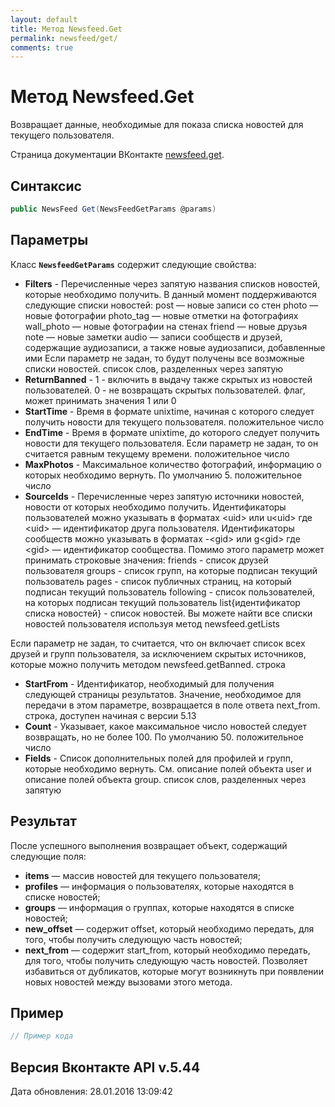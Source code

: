 ```yaml
---
layout: default
title: Метод Newsfeed.Get
permalink: newsfeed/get/
comments: true
---
```

# Метод Newsfeed.Get
Возвращает данные, необходимые для показа списка новостей для текущего пользователя.

Страница документации ВКонтакте [newsfeed.get](https://vk.com/dev/newsfeed.get).

## Синтаксис
``` csharp
public NewsFeed Get(NewsFeedGetParams @params)
```

## Параметры
Класс **`NewsfeedGetParams`** содержит следующие свойства:

+ **Filters** - Перечисленные через запятую названия списков новостей, которые необходимо получить. В данный момент поддерживаются следующие списки новостей:
post — новые записи со стен
photo — новые фотографии
photo_tag — новые отметки на фотографиях
wall_photo — новые фотографии на стенах
friend — новые друзья
note — новые заметки
audio — записи сообществ и друзей, содержащие аудиозаписи, а также новые аудиозаписи, добавленные ими
Если параметр не задан, то будут получены все возможные списки новостей. список слов, разделенных через запятую
+ **ReturnBanned** - 1 - включить в выдачу также скрытых из новостей пользователей. 0 - не возвращать скрытых пользователей. флаг, может принимать значения 1 или 0
+ **StartTime** - Время в формате unixtime, начиная с которого следует получить новости для текущего пользователя. положительное число
+ **EndTime** - Время в формате unixtime, до которого следует получить новости для текущего пользователя. Если параметр не задан, то он считается равным текущему времени. положительное число
+ **MaxPhotos** - Максимальное количество фотографий, информацию о которых необходимо вернуть. По умолчанию 5. положительное число
+ **SourceIds** - Перечисленные через запятую иcточники новостей, новости от которых необходимо получить.
Идентификаторы пользователей можно указывать в форматах
&lt;uid&gt; или u&lt;uid&gt;
где &lt;uid&gt; — идентификатор друга пользователя.
Идентификаторы сообществ можно указывать в форматах
-&lt;gid&gt; или g&lt;gid&gt;
где &lt;gid&gt; — идентификатор сообщества. 
Помимо этого параметр может принимать строковые значения: 
friends - список друзей пользователя 
groups - список групп, на которые подписан текущий пользователь 
pages - список публичных страниц, на который подписан тeкущий пользователь 
following - список пользователей, на которых подписан текущий пользователь 
list{идентификатор списка новостей} - список новостей. Вы можете найти все списки новостей пользователя используя метод newsfeed.getLists 

Если параметр не задан, то считается, что он включает список всех друзей и групп пользователя, за исключением скрытых источников, которые можно получить методом newsfeed.getBanned. строка
+ **StartFrom** - Идентификатор, необходимый для получения следующей страницы результатов. Значение, необходимое для передачи в этом параметре, возвращается в поле ответа next_from. строка, доступен начиная с версии 5.13
+ **Count** - Указывает, какое максимальное число новостей следует возвращать, но не более 100. По умолчанию 50. положительное число
+ **Fields** - Список дополнительных полей для профилей и  групп, которые необходимо вернуть. См. описание полей объекта user и описание полей объекта group. список слов, разделенных через запятую

## Результат
После успешного выполнения возвращает объект, содержащий следующие поля: 

+ **items** — массив новостей для текущего пользователя; 
+ **profiles** — информация о пользователях, которые находятся в списке новостей; 
+ **groups** — информация о группах, которые находятся в списке новостей; 
+ **new_offset** — содержит offset, который необходимо передать, для того, чтобы получить следующую часть новостей; 
+ **next_from** — содержит start_from, который необходимо передать, для того, чтобы получить следующую часть новостей. Позволяет избавиться от дубликатов, которые могут возникнуть при появлении новых новостей между вызовами этого метода. 

## Пример
``` csharp
// Пример кода
```

## Версия Вконтакте API v.5.44
Дата обновления: 28.01.2016 13:09:42
